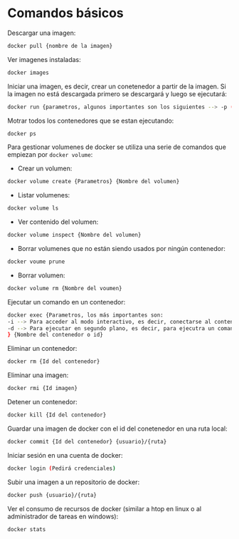 # Comandos básicos

Descargar una imagen:

```bash
docker pull {nombre de la imagen}
```

Ver imagenes instaladas:

```bash
docker images
```

Iniciar una imagen, es decir, crear un conetenedor a partir de la imagen. Si la imagen no está descargada primero se descargará y luego se ejecutará:

```bash
docker run {parametros, algunos importantes son los siguientes --> -p (indicar puerto), -v (montar en un volumen), -m (limite de memoria), -c (cuota de CPU) } {nombre o id de la imagen}
```

Motrar todos los contenedores que se estan ejecutando:

```bash
docker ps
```

Para gestionar volumenes de docker se utiliza una serie de comandos que empiezan por `docker volume`:

* Crear un volumen:
```bash 
docker volume create {Parametros} {Nombre del volumen}
```

* Listar volumenes:
```bash
docker volume ls
```

* Ver contenido del volumen:

```bash
docker volume inspect {Nombre del volumen}
```

* Borrar volumenes que no están siendo usados por ningún contenedor:

```bash
docker voume prune
```

* Borrar volumen:

```bash
docker volume rm {Nombre del voumen}
```

Ejecutar un comando en un contenedor:

```bash
docker exec {Parametros, los más importantes son:
-i --> Para acceder al modo interactivo, es decir, conectarse al contenedor y ejecutar los comandos que se quieran ejecutar hasta que se desconecte.
-d --> Para ejecutar en segundo plano, es decir, para ejecutra un comando que abrica que introducir después del nombre del contenedor.
} {Nombre del contenedor o id}
```

Eliminar un contenedor:

```bash
docker rm {Id del contenedor}
```

Eliminar una imagen:

```bash
docker rmi {Id imagen}
```

Detener un contenedor:

```bash
docker kill {Id del contenedor}
```

Guardar una imagen de docker con el id del conetenedor en una ruta local:

```bash
docker commit {Id del contenedor} {usuario}/{ruta}
```

Iniciar sesión en una cuenta de docker:

```bash
docker login (Pedirá credenciales)
```

Subir una imagen a un repositorio de docker:

```bash
docker push {usuario}/{ruta}
``` 

Ver el consumo de recursos de docker (similar a htop en linux o al administrador de tareas en windows):

```bash
docker stats
```